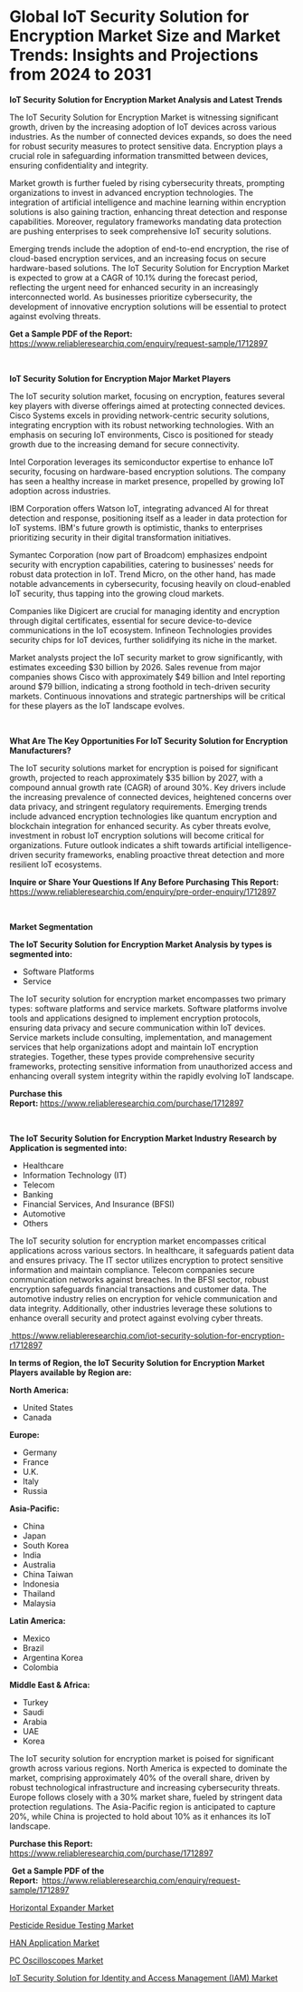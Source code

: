 <p><h1>Global IoT Security Solution for Encryption Market Size and Market Trends: Insights and Projections from 2024 to 2031</h1></p><p><strong>IoT Security Solution for Encryption Market Analysis and Latest Trends</strong></p>
<p><p>The IoT Security Solution for Encryption Market is witnessing significant growth, driven by the increasing adoption of IoT devices across various industries. As the number of connected devices expands, so does the need for robust security measures to protect sensitive data. Encryption plays a crucial role in safeguarding information transmitted between devices, ensuring confidentiality and integrity.</p><p>Market growth is further fueled by rising cybersecurity threats, prompting organizations to invest in advanced encryption technologies. The integration of artificial intelligence and machine learning within encryption solutions is also gaining traction, enhancing threat detection and response capabilities. Moreover, regulatory frameworks mandating data protection are pushing enterprises to seek comprehensive IoT security solutions.</p><p>Emerging trends include the adoption of end-to-end encryption, the rise of cloud-based encryption services, and an increasing focus on secure hardware-based solutions. The IoT Security Solution for Encryption Market is expected to grow at a CAGR of 10.1% during the forecast period, reflecting the urgent need for enhanced security in an increasingly interconnected world. As businesses prioritize cybersecurity, the development of innovative encryption solutions will be essential to protect against evolving threats.</p></p>
<p><strong>Get a Sample PDF of the Report:&nbsp;</strong> <a href="https://www.reliableresearchiq.com/enquiry/request-sample/1712897?utm_campaign=1137&utm_medium=2&utm_source=Github&utm_content=ia&utm_term=22102024&utm_id=iot-security-solution-for-encryption">https://www.reliableresearchiq.com/enquiry/request-sample/1712897</a></p>
<p>&nbsp;</p>
<p><strong>IoT Security Solution for Encryption Major Market Players</strong></p>
<p><p>The IoT security solution market, focusing on encryption, features several key players with diverse offerings aimed at protecting connected devices. Cisco Systems excels in providing network-centric security solutions, integrating encryption with its robust networking technologies. With an emphasis on securing IoT environments, Cisco is positioned for steady growth due to the increasing demand for secure connectivity.</p><p>Intel Corporation leverages its semiconductor expertise to enhance IoT security, focusing on hardware-based encryption solutions. The company has seen a healthy increase in market presence, propelled by growing IoT adoption across industries.</p><p>IBM Corporation offers Watson IoT, integrating advanced AI for threat detection and response, positioning itself as a leader in data protection for IoT systems. IBM's future growth is optimistic, thanks to enterprises prioritizing security in their digital transformation initiatives.</p><p>Symantec Corporation (now part of Broadcom) emphasizes endpoint security with encryption capabilities, catering to businesses' needs for robust data protection in IoT. Trend Micro, on the other hand, has made notable advancements in cybersecurity, focusing heavily on cloud-enabled IoT security, thus tapping into the growing cloud markets.</p><p>Companies like Digicert are crucial for managing identity and encryption through digital certificates, essential for secure device-to-device communications in the IoT ecosystem. Infineon Technologies provides security chips for IoT devices, further solidifying its niche in the market.</p><p>Market analysts project the IoT security market to grow significantly, with estimates exceeding $30 billion by 2026. Sales revenue from major companies shows Cisco with approximately $49 billion and Intel reporting around $79 billion, indicating a strong foothold in tech-driven security markets. Continuous innovations and strategic partnerships will be critical for these players as the IoT landscape evolves.</p></p>
<p>&nbsp;</p>
<p><strong>What Are The Key Opportunities For IoT Security Solution for Encryption Manufacturers?</strong></p>
<p><p>The IoT security solutions market for encryption is poised for significant growth, projected to reach approximately $35 billion by 2027, with a compound annual growth rate (CAGR) of around 30%. Key drivers include the increasing prevalence of connected devices, heightened concerns over data privacy, and stringent regulatory requirements. Emerging trends include advanced encryption technologies like quantum encryption and blockchain integration for enhanced security. As cyber threats evolve, investment in robust IoT encryption solutions will become critical for organizations. Future outlook indicates a shift towards artificial intelligence-driven security frameworks, enabling proactive threat detection and more resilient IoT ecosystems.</p></p>
<p><strong>Inquire or Share Your Questions If Any Before Purchasing This Report:</strong> <a href="https://www.reliableresearchiq.com/enquiry/pre-order-enquiry/1712897?utm_campaign=1137&utm_medium=2&utm_source=Github&utm_content=ia&utm_term=22102024&utm_id=iot-security-solution-for-encryption">https://www.reliableresearchiq.com/enquiry/pre-order-enquiry/1712897</a></p>
<p>&nbsp;</p>
<p><strong>Market Segmentation</strong></p>
<p><strong>The IoT Security Solution for Encryption Market Analysis by types is segmented into:</strong></p>
<p><ul><li>Software Platforms</li><li>Service</li></ul></p>
<p><p>The IoT security solution for encryption market encompasses two primary types: software platforms and service markets. Software platforms involve tools and applications designed to implement encryption protocols, ensuring data privacy and secure communication within IoT devices. Service markets include consulting, implementation, and management services that help organizations adopt and maintain IoT encryption strategies. Together, these types provide comprehensive security frameworks, protecting sensitive information from unauthorized access and enhancing overall system integrity within the rapidly evolving IoT landscape.</p></p>
<p><strong>Purchase this Report:&nbsp;</strong><a href="https://www.reliableresearchiq.com/purchase/1712897?utm_campaign=1137&utm_medium=2&utm_source=Github&utm_content=ia&utm_term=22102024&utm_id=iot-security-solution-for-encryption">https://www.reliableresearchiq.com/purchase/1712897</a></p>
<p>&nbsp;</p>
<p><strong>The IoT Security Solution for Encryption Market Industry Research by Application is segmented into:</strong></p>
<p><ul><li>Healthcare</li><li>Information Technology (IT)</li><li>Telecom</li><li>Banking</li><li>Financial Services, And Insurance (BFSI)</li><li>Automotive</li><li>Others</li></ul></p>
<p><p>The IoT security solution for encryption market encompasses critical applications across various sectors. In healthcare, it safeguards patient data and ensures privacy. The IT sector utilizes encryption to protect sensitive information and maintain compliance. Telecom companies secure communication networks against breaches. In the BFSI sector, robust encryption safeguards financial transactions and customer data. The automotive industry relies on encryption for vehicle communication and data integrity. Additionally, other industries leverage these solutions to enhance overall security and protect against evolving cyber threats.</p></p>
<p><a href="https://www.reliableresearchiq.com/iot-security-solution-for-encryption-r1712897?utm_campaign=1137&utm_medium=2&utm_source=Github&utm_content=ia&utm_term=22102024&utm_id=iot-security-solution-for-encryption">&nbsp;https://www.reliableresearchiq.com/iot-security-solution-for-encryption-r1712897</a></p>
<p><strong>In terms of Region, the IoT Security Solution for Encryption Market Players available by Region are:</strong></p>
<p>
    <p> <strong> North America: </strong>
        <ul>
            <li>United States</li>
            <li>Canada</li>
        </ul>
        </p> 
    <p> <strong> Europe: </strong>
        <ul>
            <li>Germany</li>
            <li>France</li>
            <li>U.K.</li>
            <li>Italy</li>
            <li>Russia</li>
        </ul>
        </p> 
    <p> <strong> Asia-Pacific: </strong>
        <ul>
            <li>China</li>
            <li>Japan</li>
            <li>South Korea</li>
            <li>India</li>
            <li>Australia</li>
            <li>China Taiwan</li>
            <li>Indonesia</li>
            <li>Thailand</li>
            <li>Malaysia</li>
        </ul>
        </p> 
    <p> <strong> Latin America: </strong>
        <ul>
            <li>Mexico</li>
            <li>Brazil</li>
            <li>Argentina Korea</li>
            <li>Colombia</li>
        </ul>
        </p> 
    <p> <strong> Middle East & Africa: </strong>
        <ul>
            <li>Turkey</li>
            <li>Saudi</li>
            <li>Arabia</li>
            <li>UAE</li>
            <li>Korea</li>
        </ul>
    </p>
    </p>
<p><p>The IoT security solution for encryption market is poised for significant growth across various regions. North America is expected to dominate the market, comprising approximately 40% of the overall share, driven by robust technological infrastructure and increasing cybersecurity threats. Europe follows closely with a 30% market share, fueled by stringent data protection regulations. The Asia-Pacific region is anticipated to capture 20%, while China is projected to hold about 10% as it enhances its IoT landscape.</p></p>
<p><strong>Purchase this Report: </strong><a href="https://www.reliableresearchiq.com/purchase/1712897?utm_campaign=1137&utm_medium=2&utm_source=Github&utm_content=ia&utm_term=22102024&utm_id=iot-security-solution-for-encryption">https://www.reliableresearchiq.com/purchase/1712897</a></p>
<p>&nbsp;<strong>Get a Sample PDF of the Report:&nbsp;&nbsp;</strong><a href="https://www.reliableresearchiq.com/enquiry/request-sample/1712897?utm_campaign=1137&utm_medium=2&utm_source=Github&utm_content=ia&utm_term=22102024&utm_id=iot-security-solution-for-encryption">https://www.reliableresearchiq.com/enquiry/request-sample/1712897</a></p>
<p><strong></strong></p>
<p><p><a href="https://issuu.com/reportprime-2/docs/horizontal-expander-market-size-203_7d5606265dea5e?utm_campaign=1137&utm_medium=2&utm_source=Github&utm_content=ia&utm_term=22102024&utm_id=iot-security-solution-for-encryption">Horizontal Expander Market</a></p><p><a href="https://www.linkedin.com/pulse/pesticide-residue-testing-market-investigation-industry-evolution-sct1f?utm_campaign=1137&utm_medium=2&utm_source=Github&utm_content=ia&utm_term=22102024&utm_id=iot-security-solution-for-encryption">Pesticide Residue Testing Market</a></p><p><a href="https://github.com/chaschadedn/Market-Research-Report-List-1/blob/main/han-application-market.md?utm_campaign=1137&utm_medium=2&utm_source=Github&utm_content=ia&utm_term=22102024&utm_id=iot-security-solution-for-encryption">HAN Application Market</a></p><p><a href="https://issuu.com/reportprime-2/docs/pc-oscilloscopes-market-size-2030.p_9fc525702c07f6?utm_campaign=1137&utm_medium=2&utm_source=Github&utm_content=ia&utm_term=22102024&utm_id=iot-security-solution-for-encryption">PC Oscilloscopes Market</a></p><p><a href="https://github.com/kyleetroxilbu/Market-Research-Report-List-1/blob/main/iot-security-solution-for-identity-and-access-management-iam-market.md?utm_campaign=1137&utm_medium=2&utm_source=Github&utm_content=ia&utm_term=22102024&utm_id=iot-security-solution-for-encryption">IoT Security Solution for Identity and Access Management (IAM) Market</a></p></p>